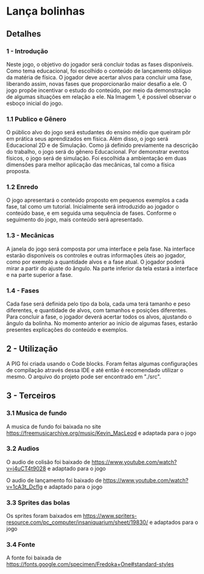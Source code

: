# Lança bolinhas

## Detalhes

### 1 - Introdução

Neste jogo, o objetivo do jogador será concluir todas as fases disponíveis. Como tema educacional, foi escolhido o conteúdo de lançamento oblíquo da matéria de física. O jogador deve acertar alvos para concluir uma fase, liberando assim, novas fases que proporcionarão maior desafio a ele. O jogo propõe incentivar o estudo do conteúdo, por meio da demonstração de algumas situações em relação a ele. Na Imagem 1, é possível observar o esboço inicial do jogo.

### 1.1 Publico e Gênero

O público alvo do jogo será estudantes do ensino médio que queiram pôr em prática seus aprendizados em física. Além disso, o jogo será Educacional 2D e de Simulação.
Como já definido previamente na descrição do trabalho, o jogo será do gênero Educacional. Por demonstrar eventos físicos, o jogo será de simulação. Foi escolhida a ambientação em duas dimensões para melhor aplicação das mecânicas, tal como a física proposta.

### 1.2 Enredo

O jogo apresentará o conteúdo proposto em pequenos exemplos a cada fase, tal como um tutorial. Inicialmente será introduzido ao jogador o conteúdo base, e em seguida uma sequência de fases. Conforme o seguimento do jogo, mais conteúdo será apresentado.

### 1.3 - Mecânicas

A janela do jogo será composta por uma interface e pela fase. Na interface estarão disponíveis os controles e outras informações úteis ao jogador, como por exemplo a quantidade alvos e a fase atual. O jogador poderá mirar a partir do ajuste do ângulo. Na parte inferior da tela estará a interface e na parte superior a fase.

### 1.4 - Fases

Cada fase será definida pelo tipo da bola, cada uma terá tamanho e peso diferentes, e quantidade de alvos, com tamanhos e posições diferentes. Para concluir a fase, o jogador deverá acertar todos os alvos, ajustando o ângulo da bolinha. No momento anterior ao início de algumas fases, estarão presentes explicações do conteúdo e exemplos.

## 2 - Utilização

A PIG foi criada usando o Code blocks. Foram feitas algumas configurações de compilação através dessa IDE e até então é recomendado utilizar o mesmo. O arquivo do projeto pode ser encontrado em "./src".

## 3 - Terceiros

### 3.1 Musica de fundo

A musica de fundo foi baixada no site https://freemusicarchive.org/music/Kevin_MacLeod e adaptada para o jogo

### 3.2 Audios

O audio de colisão foi baixado de https://www.youtube.com/watch?v=j4uCT4t9028 e adaptado para o jogo

O audio de lançamento foi baixado de https://www.youtube.com/watch?v=1cA3t_DcfIg e adaptado para o jogo

### 3.3 Sprites das bolas

Os sprites foram baixados em https://www.spriters-resource.com/pc_computer/insaniquarium/sheet/19830/ e adaptados para o jogo

### 3.4 Fonte

A fonte foi baixada de https://fonts.google.com/specimen/Fredoka+One#standard-styles
